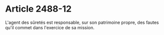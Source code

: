 # Article 2488-12

L'agent des sûretés est responsable, sur son patrimoine propre, des fautes qu'il commet dans l'exercice de sa mission.
